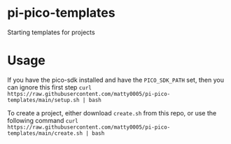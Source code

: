 # pi-pico-templates
Starting templates for projects

# Usage
If you have the pico-sdk installed and have the `PICO_SDK_PATH` set, then you can ignore this first step
`curl https://raw.githubusercontent.com/matty0005/pi-pico-templates/main/setup.sh | bash`

To create a project, either download `create.sh` from this repo, or use the following command
`curl https://raw.githubusercontent.com/matty0005/pi-pico-templates/main/create.sh | bash`

